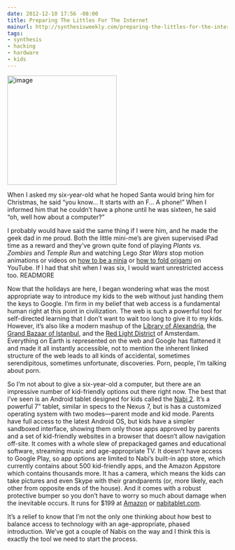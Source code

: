 ```yaml
---
date: 2012-12-10 17:56 -08:00
title: Preparing The Littles For The Internet
mainurl: http://synthesisweekly.com/preparing-the-littles-for-the-internet/
tags:
- synthesis
- hacking
- hardware
- kids
---
```

<img class="right" alt="image" height="250" src="https://mattolson-blog.s3.amazonaws.com/nabi.png" width="250"/>

When I asked my six-year-old what he hoped Santa would bring him for Christmas, he said &ldquo;you know… It starts with an F… A phone!&rdquo; When I informed him that he couldn&rsquo;t have a phone 
until he was sixteen, he said &ldquo;oh, well how about a computer?&rdquo;

I probably would have said the same thing if I were him, and he made the geek dad in me proud. Both the little mini-me&rsquo;s are given supervised iPad time as a reward and they&rsquo;ve grown quite 
fond of playing _Plants vs. Zombies_ and _Temple Run_ and watching Lego _Star Wars_ stop motion animations or videos on [how to be a ninja](https://www.youtube.com/watch?v=JdLCEwEFCMU) or 
[how to fold origami](https://www.youtube.com/watch?v=FSijU52XJ7w) on YouTube. If I had that shit when I was six, I would want unrestricted access too.
READMORE

Now that the holidays are here, I began wondering what was the most appropriate way to introduce my kids to the web without just handing them the keys to Google. I&rsquo;m firm in my belief that web 
access is a fundamental human right at this point in civilization. The web is such a powerful tool for self-directed learning that I don&rsquo;t want to wait too long to give it to my kids. However, 
it&rsquo;s also like a modern mashup of the [Library of Alexandria](http://en.wikipedia.org/wiki/Library_of_Alexandria), the [Grand Bazaar of Istanbul](http://en.wikipedia.org/wiki/Grand_Bazaar,_Istanbul), 
and the [Red Light District](http://en.wikipedia.org/wiki/De_Wallen) of Amsterdam. Everything on Earth is represented on the web and Google has flattened it and made it all instantly accessible, not to 
mention the inherent linked structure of the web leads to all kinds of accidental, sometimes serendipitous, sometimes unfortunate, discoveries. Porn, people, I&rsquo;m talking about porn.

So I&rsquo;m not about to give a six-year-old a computer, but there are an impressive number of kid-friendly options out there right now. The best that I&rsquo;ve seen is an Android tablet designed 
for kids called the [Nabi 2](http://www.nabitablet.com). It&rsquo;s a powerful 7&rdquo; tablet, similar in specs to the Nexus 7, but is has a customized operating system with two modes&mdash;parent mode and kid mode. Parents 
have full access to the latest Android OS, but kids have a simpler sandboxed interface, showing them only those apps approved by parents and a set of kid-friendly websites in a browser that doesn&rsquo;t 
allow navigation off-site. It comes with a whole slew of prepackaged games and educational software, streaming music and age-appropriate TV. It doesn&rsquo;t have access to Google Play, so app options 
are limited to Nabi&rsquo;s built-in app store, which currently contains about 500 kid-friendly apps, and the Amazon Appstore which contains thousands more. It has a camera, which means the kids can 
take pictures and even Skype with their grandparents (or, more likely, each other from opposite ends of the house). And it comes with a robust protective bumper so you don&rsquo;t have to worry so 
much about damage when the inevitable occurs. It runs for $199 at [Amazon](http://www.amazon.com/Fuhu-NABI-NABI2-NV7A-7-Inch-Tablet/dp/B008DBI5RI/ref=sr_1_1?ie=UTF8&amp;qid=1355372519&amp;sr=8-1) or 
[nabitablet.com](http://www.nabitablet.com).

It&rsquo;s a relief to know that I&rsquo;m not the only one thinking about how best to balance access to technology with an age-appropriate, phased introduction. We&rsquo;ve got a couple of Nabis 
on the way and I think this is exactly the tool we need to start the process.

